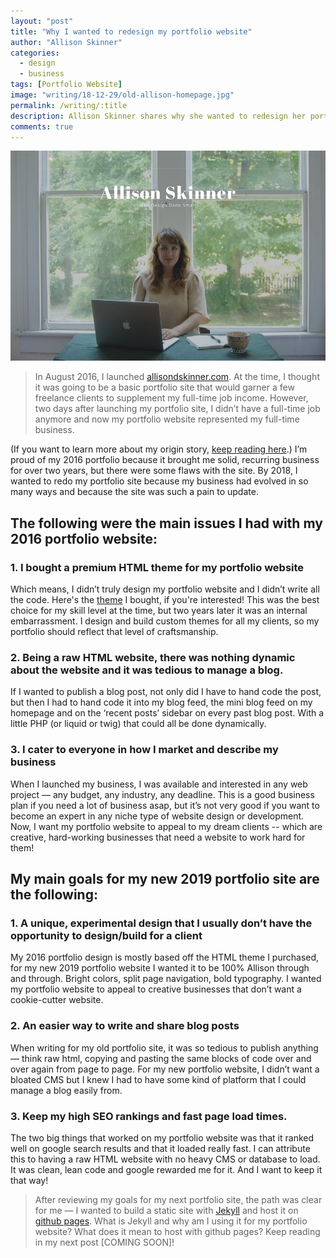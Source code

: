 ```yaml
---
layout: "post"
title: "Why I wanted to redesign my portfolio website"
author: "Allison Skinner"
categories:
  - design
  - business
tags: [Portfolio Website]
image: "writing/18-12-29/old-allison-homepage.jpg"
permalink: /writing/:title
description: Allison Skinner shares why she wanted to redesign her portfolio website for her business Allison Skinner Web Design and Development
comments: true
---
```


![Homepage of 2016 version of Allison Skinner Web Design and Development website](../assets/img/writing/18-12-29/old-allison-homepage.jpg)

>In August 2016, I launched [allisondskinner.com](https://allisondskinner.com). At the time, I thought it was going to be a basic portfolio site that would garner a few freelance clients to supplement my full-time job income. However, two days after launching my portfolio site, I didn’t have a full-time job anymore and now my portfolio website represented my full-time business.

(If you want to learn more about my origin story, [keep reading here](/writing/One-Year-Full-Time-Freelancing-What-Ive-Learned-Pt-1).) I’m proud of my 2016 portfolio because it brought me solid, recurring business for over two years, but there were some flaws with the site.
By 2018, I wanted to redo my portfolio site because my business had evolved in so many ways and because the site was such a pain to update.

## The following were the main issues I had with my 2016 portfolio website:

### 1. I bought a premium HTML theme for my portfolio website
Which means, I didn’t truly design my portfolio website and I didn’t write all the code. Here's the [theme](https://themeforest.net/item/sartre-creative-multipurpose-html-template/13912008) I bought, if you're interested! This was the best choice for my skill level at the time, but two years later it was an internal embarrassment. I design and build custom themes for all my clients, so my portfolio should reflect that level of craftsmanship.

### 2. Being a raw HTML website, there was nothing dynamic about the website and it was tedious to manage a blog.
If I wanted to publish a blog post, not only did I have to hand code the post, but then I had to hand code it into my blog feed, the mini blog feed on my homepage and on the ‘recent posts’ sidebar on every past blog post. With a little PHP (or liquid or twig) that could all be done dynamically.

### 3. I cater to everyone in how I market and describe my business
When I launched my business, I was available and interested in any web project — any budget, any industry, any deadline. This is a good business plan if you need a lot of business asap, but it’s not very good if you want to become an expert in any niche type of website design or development. Now, I want my portfolio website to appeal to my dream clients -- which are creative, hard-working businesses that need a website to work hard for them!

## My main goals for my new 2019 portfolio site are the following:

### 1. A unique, experimental design that I usually don’t have the opportunity to design/build for a client
My 2016 portfolio design is mostly based off the HTML theme I purchased, for my new 2019 portfolio website I wanted it to be 100% Allison through and through. Bright colors, split page navigation, bold typography. I wanted my portfolio website to appeal to creative businesses that don’t want a cookie-cutter website.

### 2. An easier way to write and share blog posts
When writing for my old portfolio site, it was so tedious to publish anything — think raw html, copying and pasting the same blocks of code over and over again from page to page. For my new portfolio website, I didn’t want a bloated CMS but I knew I had to have some kind of platform that I could manage a blog easily from.

### 3. Keep my high SEO rankings and fast page load times.
The two big things that worked on my portfolio website was that it ranked well on google search results and that it loaded really fast. I can attribute this to having a raw HTML website with no heavy CMS or database to load. It was clean, lean code and google rewarded me for it. And I want to keep it that way!

>After reviewing my goals for my next portfolio site, the path was clear for me — I wanted to build a static site with [Jekyll](https://jekyllrb.com/) and host it on [github pages](https://pages.github.com/). What is Jekyll and why am I using it for my portfolio website? What does it mean to host with github pages? Keep reading in my next post [COMING SOON]!
